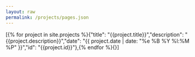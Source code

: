 ```yaml
---
layout: raw
permalink: /projects/pages.json
---
```

[{% for project in site.projects %}{"title": "{{project.title}}","description": "{{project.description}}","date": "{{ project.date | date: "%e %B %Y %l:%M %P" }}","id": "{{project.id}}"},{% endfor %}{}]